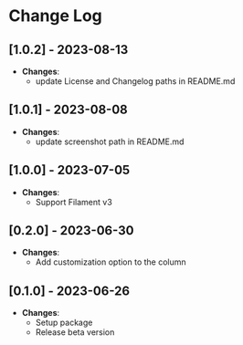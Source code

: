 # Change Log


## [1.0.2] - 2023-08-13

+ **Changes**:
    + update License and Changelog paths in README.md

## [1.0.1] - 2023-08-08

+ **Changes**:
    + update screenshot path in README.md

## [1.0.0] - 2023-07-05

+ **Changes**:
    + Support Filament v3

## [0.2.0] - 2023-06-30

+ **Changes**:
    + Add customization option to the column

## [0.1.0] - 2023-06-26

+ **Changes**:
    + Setup package
    + Release beta version

